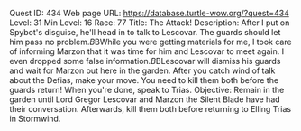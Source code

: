 Quest ID: 434
Web page URL: https://database.turtle-wow.org/?quest=434
Level: 31
Min Level: 16
Race: 77
Title: The Attack!
Description: After I put on Spybot's disguise, he'll head in to talk to Lescovar. The guards should let him pass no problem.$B$BWhile you were getting materials for me, I took care of informing Marzon that it was time for him and Lescovar to meet again. I even dropped some false information.$B$BLescovar will dismiss his guards and wait for Marzon out here in the garden. After you catch wind of talk about the Defias, make your move. You need to kill them both before the guards return! When you're done, speak to Trias.
Objective: Remain in the garden until Lord Gregor Lescovar and Marzon the Silent Blade have had their conversation. Afterwards, kill them both before returning to Elling Trias in Stormwind.
